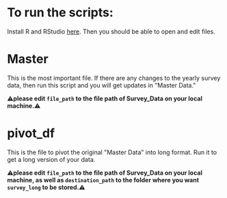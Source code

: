 # To run the scripts:

Install R and RStudio [here](https://posit.co/download/rstudio-desktop/). Then you should be able to open and edit files.

# Master

This is the most important file. If there are any changes to the yearly survey data, then run this script and you will get updates in "Master Data."

⚠️**please edit `file_path` to the file path of Survey_Data on your local machine.**⚠️


# pivot_df

This is the file to pivot the original "Master Data" into long format. Run it to get a long version of your data. 

⚠️**please edit `file_path` to the file path of Survey_Data on your local machine, as well as `destination_path` to the folder where you want `survey_long` to be stored.**⚠️

